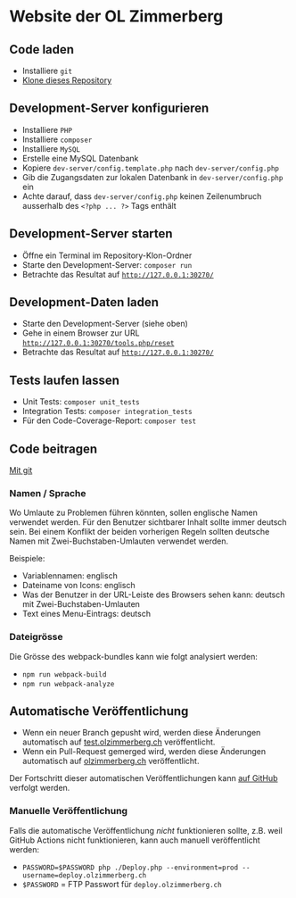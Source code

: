 # Website der OL Zimmerberg

## Code laden

- Installiere `git`
- [Klone dieses Repository](https://help.github.com/en/github/creating-cloning-and-archiving-repositories/cloning-a-repository)

## Development-Server konfigurieren

- Installiere `PHP`
- Installiere `composer`
- Installiere `MySQL`
- Erstelle eine MySQL Datenbank
- Kopiere `dev-server/config.template.php` nach `dev-server/config.php`
- Gib die Zugangsdaten zur lokalen Datenbank in `dev-server/config.php` ein
- Achte darauf, dass `dev-server/config.php` keinen Zeilenumbruch ausserhalb des `<?php ... ?>` Tags enthält

## Development-Server starten

- Öffne ein Terminal im Repository-Klon-Ordner
- Starte den Development-Server: `composer run`
- Betrachte das Resultat auf [`http://127.0.0.1:30270/`](http://127.0.0.1:30270/)

## Development-Daten laden

- Starte den Development-Server (siehe oben)
- Gehe in einem Browser zur URL [`http://127.0.0.1:30270/tools.php/reset`](http://127.0.0.1:30270/tools.php/reset)
- Betrachte das Resultat auf [`http://127.0.0.1:30270/`](http://127.0.0.1:30270/)

## Tests laufen lassen

- Unit Tests: `composer unit_tests`
- Integration Tests: `composer integration_tests`
- Für den Code-Coverage-Report: `composer test`

## Code beitragen

[Mit git](https://git-scm.com/book/en/v2)

### Namen / Sprache

Wo Umlaute zu Problemen führen könnten, sollen englische Namen verwendet werden.
Für den Benutzer sichtbarer Inhalt sollte immer deutsch sein.
Bei einem Konflikt der beiden vorherigen Regeln sollten deutsche Namen mit Zwei-Buchstaben-Umlauten verwendet werden.

Beispiele:
- Variablennamen: englisch
- Dateiname von Icons: englisch
- Was der Benutzer in der URL-Leiste des Browsers sehen kann: deutsch mit Zwei-Buchstaben-Umlauten
- Text eines Menu-Eintrags: deutsch

### Dateigrösse

Die Grösse des webpack-bundles kann wie folgt analysiert werden:

- `npm run webpack-build`
- `npm run webpack-analyze`

## Automatische Veröffentlichung

- Wenn ein neuer Branch gepusht wird, werden diese Änderungen automatisch auf [test.olzimmerberg.ch](https://test.olzimmerberg.ch) veröffentlicht.
- Wenn ein Pull-Request gemerged wird, werden diese Änderungen automatisch auf [olzimmerberg.ch](https://olzimmerberg.ch) veröffentlicht.

Der Fortschritt dieser automatischen Veröffentlichungen kann [auf GitHub](https://github.com/olzimmerberg/olz-website/actions) verfolgt werden.

### Manuelle Veröffentlichung

Falls die automatische Veröffentlichung *nicht* funktionieren sollte, z.B. weil GitHub Actions nicht funktionieren, kann auch manuell veröffentlicht werden:

- `PASSWORD=$PASSWORD php ./Deploy.php --environment=prod --username=deploy.olzimmerberg.ch`
- `$PASSWORD` = FTP Passwort für `deploy.olzimmerberg.ch`